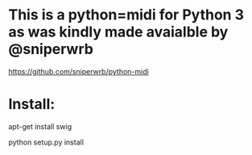 # This is a python=midi for Python 3 as was kindly made avaialble by @sniperwrb
https://github.com/sniperwrb/python-midi

# Install:

apt-get install swig

python setup.py install
